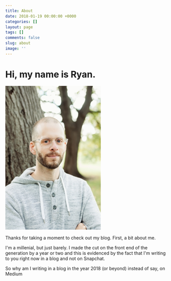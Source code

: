 ```yaml
---
title: About
date: 2018-01-19 00:00:00 +0000
categories: []
layout: page
tags: []
comments: false
slug: about
image: ''
---
```

# Hi, my name is Ryan.

![](/assets/images/DSC0933-small.jpg "Hey, it's me!")

Thanks for taking a moment to check out my blog. First, a bit about me.

I'm a millenial, but just barely. I made the cut on the front end of the generation by a year or two and this is evidenced by the fact that I'm writing to you right now in a blog and not on Snapchat.

So why am I writing in a blog in the year 2018 (or beyond) instead of say, on Medium